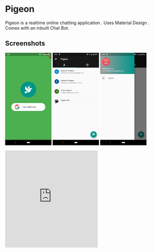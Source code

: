 # Pigeon
Pigeon is a realtime online chatting application .
Uses Material Design .
Comes with an inbuilt Chat Bot.

## Screenshots


<img src="https://github.com/SamiK28/Pigeon/blob/master/screenshots/1.png" height="300em" />  <img src="https://github.com/SamiK28/Pigeon/blob/master/screenshots/3.png" height="300em" />    <img src="https://github.com/SamiK28/Pigeon/blob/master/screenshots/4.png" height="300em" />


 <embed  src="https://photos.google.com/share/AF1QipP7TJKbGtQoNdb4DATV2L3vsOaL6xNYXJ1iW1NshUAmy6QGVyWuflucl_152nqIKA?key=cjcxa1paLUttNl84ZEE0dEJXaURrbU9UTjBEQjRB" height="315" />
 


